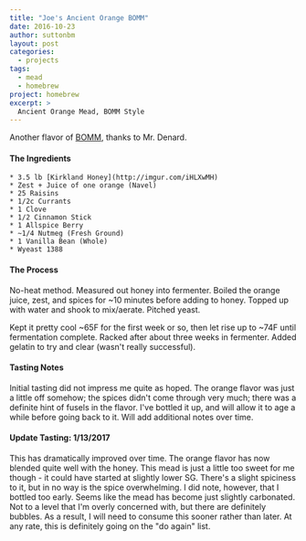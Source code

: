 ```yaml
---
title: "Joe's Ancient Orange BOMM"
date: 2016-10-23
author: suttonbm
layout: post
categories:
  - projects
tags:
  - mead
  - homebrew
project: homebrew
excerpt: >
  Ancient Orange Mead, BOMM Style
---
```


Another flavor of [BOMM](https://denardbrewing.com/blog/post/mead-making-practices-mistakes/), thanks to Mr. Denard.

#### The Ingredients
	* 3.5 lb [Kirkland Honey](http://imgur.com/iHLXwMH)
	* Zest + Juice of one orange (Navel)
	* 25 Raisins
	* 1/2c Currants
	* 1 Clove
	* 1/2 Cinnamon Stick
	* 1 Allspice Berry
	* ~1/4 Nutmeg (Fresh Ground)
	* 1 Vanilla Bean (Whole)
	* Wyeast 1388

#### The Process
No-heat method.  Measured out honey into fermenter.  Boiled the orange juice, zest, and spices for ~10 minutes before adding to honey.  Topped up with water and shook to mix/aerate.  Pitched yeast.

Kept it pretty cool ~65F for the first week or so, then let rise up to ~74F until fermentation complete.  Racked after about three weeks in fermenter.  Added gelatin to try and clear (wasn't really successful).

#### Tasting Notes
Initial tasting did not impress me quite as hoped. The orange flavor was just a little off somehow; the spices didn't come through very much; there was a definite hint of fusels in the flavor.  I've bottled it up, and will allow it to age a while before going back to it.  Will add additional notes over time.

#### Update Tasting: 1/13/2017
This has dramatically improved over time.  The orange flavor has now blended quite well with the honey.  This mead is just a little too sweet for me though - it could have started at slightly lower SG.  There's a slight spiciness to it, but in no way is the spice overwhelming.  I did note, however, that I bottled too early.  Seems like the mead has become just slightly carbonated.  Not to a level that I'm overly concerned with, but there are definitely bubbles.  As a result, I will need to consume this sooner rather than later.  At any rate, this is definitely going on the "do again" list.
